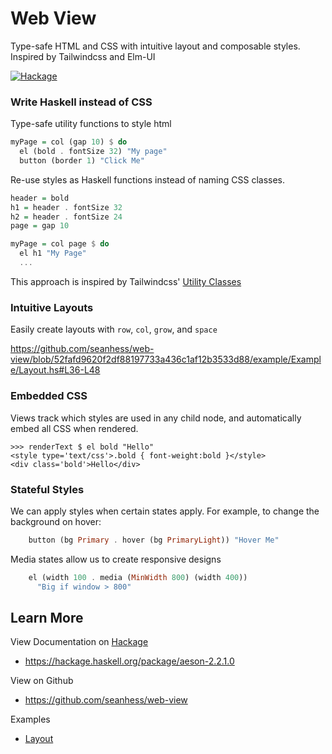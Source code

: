Web View
============

Type-safe HTML and CSS with intuitive layout and composable styles. Inspired by Tailwindcss and Elm-UI

[![Hackage](https://img.shields.io/hackage/v/web-view.svg)][hackage]

### Write Haskell instead of CSS

Type-safe utility functions to style html

```haskell
myPage = col (gap 10) $ do
  el (bold . fontSize 32) "My page"
  button (border 1) "Click Me"
```

Re-use styles as Haskell functions instead of naming CSS classes.

```haskell
header = bold
h1 = header . fontSize 32
h2 = header . fontSize 24
page = gap 10

myPage = col page $ do
  el h1 "My Page"
  ...
```

This approach is inspired by Tailwindcss' [Utility Classes](https://tailwindcss.com/docs/utility-first)

### Intuitive Layouts

Easily create layouts with `row`, `col`, `grow`, and `space`

https://github.com/seanhess/web-view/blob/52fafd9620f2df88197733a436c1af12b3533d88/example/Example/Layout.hs#L36-L48


### Embedded CSS

Views track which styles are used in any child node, and automatically embed all CSS when rendered. 

    >>> renderText $ el bold "Hello"
    <style type='text/css'>.bold { font-weight:bold }</style>
    <div class='bold'>Hello</div>


### Stateful Styles

We can apply styles when certain states apply. For example, to change the background on hover:

```haskell
    button (bg Primary . hover (bg PrimaryLight)) "Hover Me"
```

Media states allow us to create responsive designs

```haskell
    el (width 100 . media (MinWidth 800) (width 400))
      "Big if window > 800"
```


Learn More
----------

View Documentation on [Hackage][hackage]
* https://hackage.haskell.org/package/aeson-2.2.1.0

View on Github
* https://github.com/seanhess/web-view

Examples
* [Layout](https://github.com/seanhess/web-view/blob/main/example/Example/Layout.hs)


[hackage]: https://hackage.haskell.org/package/aeson-2.2.1.0
